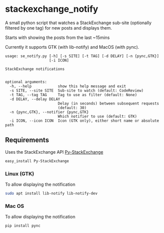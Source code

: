 # stackexchange_notify

A small python script that watches a StackExchange sub-site (optionally filtered by one tag) for new posts and displays them.

Starts with showing the posts from the last ~15mins

Currently it supports GTK (with lib-notify) and MacOS (with pync).

```
usage: se_notify.py [-h] [-s SITE] [-t TAG] [-d DELAY] [-n {pync,GTK}]
                    [-i ICON]

StackExchange notifications


optional arguments:
  -h, --help            show this help message and exit
  -s SITE, --site SITE  Sub-site to watch (default: CodeReview)
  -t TAG, --tag TAG     Tag to use as filter (default: None)
  -d DELAY, --delay DELAY
                        Delay (in seconds) between subsequent requests
                        (default: 30)
  -n {pync,GTK}, --notifier {pync,GTK}
                        Which notifier to use (default: GTK)
  -i ICON, --icon ICON  Icon (GTK only), either short name or absolute path
```

## Requirements

Uses the StackExchange API [Py-StackExchange](https://github.com/lucjon/Py-StackExchange)

```bash
easy_install Py-StackExchange
```

### Linux (GTK)

To allow displaying the notification

```bash
sudo apt install lib-notify lib-notify-dev
```

### Mac OS

To allow displaying the notification

```bash
pip install pync
```
